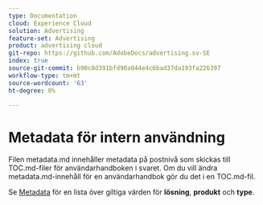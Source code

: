```yaml
---
type: Documentation
cloud: Experience Cloud
solution: Advertising
feature-set: Advertising
product: advertising cloud
git-repo: https://github.com/AdobeDocs/advertising.sv-SE
index: true
source-git-commit: b90c8d391bfd90a844e4c6bad37da193fa226397
workflow-type: tm+mt
source-wordcount: '63'
ht-degree: 0%

---
```



# Metadata för intern användning

Filen metadata.md innehåller metadata på postnivå som skickas till TOC.md-filer för användarhandboken i svaret. Om du vill ändra metadata.md-innehåll för en användarhandbok gör du det i en TOC.md-fil.

Se [Metadata](https://experienceleague.adobe.com/docs/authoring-guide-exl/using/editing/user-guide-setup/metadata.html) för en lista över giltiga värden för **lösning**, **produkt** och **type**.

